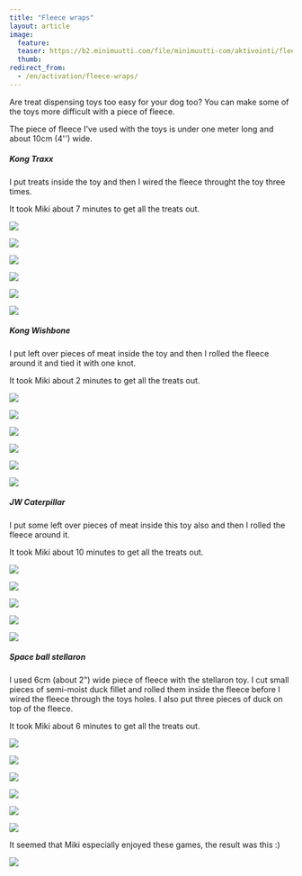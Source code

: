 ```yaml
---
title: "Fleece wraps"
layout: article
image:
  feature:
  teaser: https://b2.minimuutti.com/file/minimuutti-com/aktivointi/fleecekiepit/DS06648-245px.jpg
  thumb:
redirect_from:
  - /en/activation/fleece-wraps/
---
```


Are treat dispensing toys too easy for your dog too? You can make some of the toys more difficult with a piece of fleece.

The piece of fleece I've used with the toys is under one meter long and about 10cm (4'') wide.

##### Kong Traxx

I put treats inside the toy and then I wired the fleece throught the toy three times.

It took Miki about 7 minutes to get all the treats out.

![](https://b2.minimuutti.com/file/minimuutti-com/aktivointi/fleecekiepit/DS06309-800px.jpg)

![](https://b2.minimuutti.com/file/minimuutti-com/aktivointi/fleecekiepit/DS06342-800px.jpg)

![](https://b2.minimuutti.com/file/minimuutti-com/aktivointi/fleecekiepit/DS06506-800px.jpg)

![](https://b2.minimuutti.com/file/minimuutti-com/aktivointi/fleecekiepit/DS06648-800px.jpg)

![](https://b2.minimuutti.com/file/minimuutti-com/aktivointi/fleecekiepit/DS06750-800px.jpg)

![](https://b2.minimuutti.com/file/minimuutti-com/aktivointi/fleecekiepit/DS06308-800px.jpg)

##### Kong Wishbone

I put left over pieces of meat inside the toy and then I rolled the fleece around it and tied it with one knot.

It took Miki about 2 minutes to get all the treats out.

![](https://b2.minimuutti.com/file/minimuutti-com/aktivointi/fleecekiepit/DS06853-800px.jpg)

![](https://b2.minimuutti.com/file/minimuutti-com/aktivointi/fleecekiepit/DS06895-800px.jpg)

![](https://b2.minimuutti.com/file/minimuutti-com/aktivointi/fleecekiepit/DS06947-800px.jpg)

![](https://b2.minimuutti.com/file/minimuutti-com/aktivointi/fleecekiepit/DS06962-800px.jpg)

![](https://b2.minimuutti.com/file/minimuutti-com/aktivointi/fleecekiepit/DS07003-800px.jpg)

![](https://b2.minimuutti.com/file/minimuutti-com/aktivointi/fleecekiepit/DS06850-800px.jpg)

##### JW Caterpillar

I put some left over pieces of meat inside this toy also and then I rolled the fleece around it.

It took Miki about 10 minutes to get all the treats out.

![](https://b2.minimuutti.com/file/minimuutti-com/aktivointi/fleecekiepit/DS06777-800px.jpg)

![](https://b2.minimuutti.com/file/minimuutti-com/aktivointi/fleecekiepit/DS06789-800px.jpg)

![](https://b2.minimuutti.com/file/minimuutti-com/aktivointi/fleecekiepit/DS06805-800px.jpg)

![](https://b2.minimuutti.com/file/minimuutti-com/aktivointi/fleecekiepit/DS06827-800px.jpg)

![](https://b2.minimuutti.com/file/minimuutti-com/aktivointi/fleecekiepit/DS06775-800px.jpg)

##### Space ball stellaron

I used 6cm (about 2") wide piece of fleece with the stellaron toy. I cut small pieces of semi-moist duck fillet and rolled them inside the fleece before I wired the fleece through the toys holes. I also put three pieces of duck on top of the fleece.

It took Miki about 6 minutes to get all the treats out.

![](https://b2.minimuutti.com/file/minimuutti-com/aktivointi/fleecekiepit/DS08060-800px.jpg)

![](https://b2.minimuutti.com/file/minimuutti-com/aktivointi/fleecekiepit/DS08066-800px.jpg)

![](https://b2.minimuutti.com/file/minimuutti-com/aktivointi/fleecekiepit/DS08123-800px.jpg)

![](https://b2.minimuutti.com/file/minimuutti-com/aktivointi/fleecekiepit/DS08142-800px.jpg)

![](https://b2.minimuutti.com/file/minimuutti-com/aktivointi/fleecekiepit/DS08284-800px.jpg)

![](https://b2.minimuutti.com/file/minimuutti-com/aktivointi/fleecekiepit/DS08057-800px.jpg)

It seemed that Miki especially enjoyed these games, the result was this :)

![](https://b2.minimuutti.com/file/minimuutti-com/aktivointi/fleecekiepit/DS06839-800px.jpg)
